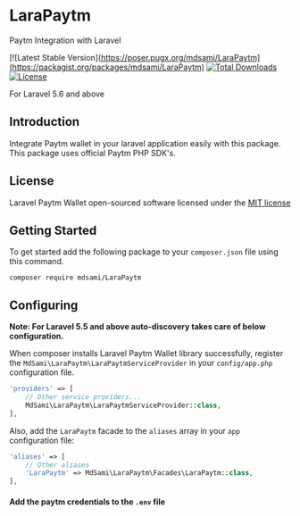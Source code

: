 # LaraPaytm
Paytm Integration with Laravel

[![Latest Stable Version](https://poser.pugx.org/mdsami/LaraPaytm](https://packagist.org/packages/mdsami/LaraPaytm)
[![Total Downloads](https://poser.pugx.org/amdsami/LaraPaytm/downloads)](https://packagist.org/packages/mdsami/LaraPaytm)
[![License](https://poser.pugx.org/mdsami/LaraPaytm/license)](https://packagist.org/packages/mdsami/LaraPaytm)



For Laravel 5.6 and above

## Introduction
Integrate Paytm wallet in your laravel application easily with this package. This package uses official Paytm PHP SDK's.

## License
Laravel Paytm Wallet open-sourced software licensed under the [MIT license](http://opensource.org/licenses/MIT)

## Getting Started
To get started add the following package to your `composer.json` file using this command.

    composer require mdsami/LaraPaytm

## Configuring
**Note: For Laravel 5.5 and above auto-discovery takes care of below configuration.**

When composer installs Laravel Paytm Wallet library successfully, register the `MdSami\LaraPaytm\LaraPaytmServiceProvider` in your `config/app.php` configuration file.

```php
'providers' => [
    // Other service providers...
    MdSami\LaraPaytm\LaraPaytmServiceProvider::class,
],
```
Also, add the `LaraPaytm` facade to the `aliases` array in your `app` configuration file:

```php
'aliases' => [
    // Other aliases
    'LaraPaytm' => MdSami\LaraPaytm\Facades\LaraPaytm::class,
],
```
#### Add the paytm credentials to the `.env` file